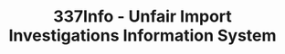 ---
layout: default
bigquery: https://console.cloud.google.com/bigquery?p=patents-public-data&d=usitc_investigations&page=dataset&project=sheets-management-319211
citation: US International Trade Commission 337Info Unfair Import Investigations Information
  System
contributors: US International Trade Comission
cost: None
description: US International Trade Commission 337Info Unfair Import Investigations
  Information System contains data on investigations done under Section 337. Section
  337 declares the infringement of certain statutory intellectual property rights
  and other forms of unfair competition in import trade to be unlawful practices.
  Most Section 337 investigations involve allegations of patent or registered trademark
  infringement.
documentation: FAQ and tutorial available on the site
last_edit: Mon, 04 Apr 2022 19:10:40 GMT
location: https://pubapps2.usitc.gov/337external/
maintained_by: US International Trade Comission
schema_fields: '[''actualEndDateEvidHear'', ''investigationNo'', ''trademarkNumbers'',
  ''cafcAppeals'', ''complainant'', ''endDateMarkmanHearing'', ''teoReliefGranted'',
  ''issueDateOtherNonFinal'', ''ouiiAttorney'', ''markmanHearing'', ''dateOfPublicationFrNotice'',
  ''reportingRequirements'', ''invUnfairAct'', ''internalRemand'', ''aljAssigned'',
  ''actualStartDateEvidHear'', ''startDateMarkmanHearing'', ''htsNumbers'', ''currentStatus'',
  ''teoIdIssueDate'', ''scheduledEndDateEvidHear'', ''teoProceedingInvolved'', ''docketNo'',
  ''investigationTermDate'', ''targetDate'', ''scheduledStartDateEvidHear'', ''finalDetViolation'',
  ''gcAttorney'', ''lastUpdated'', ''copyrightNumbers'', ''finalIdOnViolationIssue'',
  ''teoIdDueDate'', ''dateComplaintFiled'', ''ouiiParticipation'', ''currentActiveALJ'',
  ''title'', ''finalDetNoViolation'', ''patentNumbers'', ''publication_number'', ''investigationType'',
  ''finalIdOnViolationDue'', ''id'', ''respondent'', ''dateCreated'', ''patentNumber'']'
shortname: unfair_import_investigations
tags:
- import
- legal
- trade
timeframe: 2008-2021 (prior to 2008 downloadable as a JSON file)
title: 337Info - Unfair Import Investigations Information System
uuid: 2721f5ec-e599-4890-9265-9706719fc71e
---